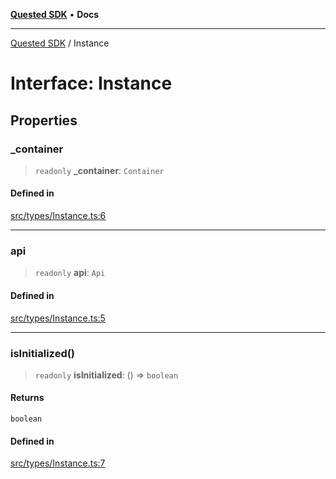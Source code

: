 [**Quested SDK**](../README.md) • **Docs**

***

[Quested SDK](../README.md) / Instance

# Interface: Instance

## Properties

### \_container

> `readonly` **\_container**: `Container`

#### Defined in

[src/types/Instance.ts:6](https://github.com/Quested-io/QuestedSDK/blob/d387b089096cdc48cdbe8bba3fb1568d263c8322/src/types/Instance.ts#L6)

***

### api

> `readonly` **api**: `Api`

#### Defined in

[src/types/Instance.ts:5](https://github.com/Quested-io/QuestedSDK/blob/d387b089096cdc48cdbe8bba3fb1568d263c8322/src/types/Instance.ts#L5)

***

### isInitialized()

> `readonly` **isInitialized**: () => `boolean`

#### Returns

`boolean`

#### Defined in

[src/types/Instance.ts:7](https://github.com/Quested-io/QuestedSDK/blob/d387b089096cdc48cdbe8bba3fb1568d263c8322/src/types/Instance.ts#L7)

